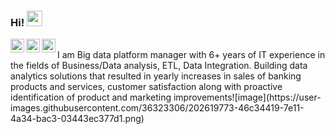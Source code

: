 ### Hi! <img src="https://media.giphy.com/media/hvRJCLFzcasrR4ia7z/giphy.gif" width="25px">
<a href="https://www.linkedin.com/in/your_profile">
  <img align="left" alt="[LinkdeIn](https://www.linkedin.com/in/ekaterina-kucherova-33897599/)" width="22px" src="https://cdn.jsdelivr.net/npm/simple-icons@v3/icons/linkedin.svg" />
</a>
<a href="https://t.me/your_profile">
  <img align="left" alt="@ku4eryashe4ka" width="22px" src="https://cdn.jsdelivr.net/npm/simple-icons@v3/icons/telegram.svg" />
</a>
<a href="https://www.instagram.com/your_profile">
  <img align="left" alt="@ku4eryashe4ka" width="22px" src="https://cdn.jsdelivr.net/npm/simple-icons@v3/icons/instagram.svg" />
</a>

<br />
I am Big data platform manager with 6+ years of IT experience in the fields of Business/Data analysis, ETL, Data Integration. Building data analytics solutions that resulted in yearly increases in sales of banking products and services, customer satisfaction along with proactive identification of product and marketing improvements![image](https://user-images.githubusercontent.com/36323306/202619773-46c34419-7e11-4a34-bac3-03443ec377d1.png)
<br />
